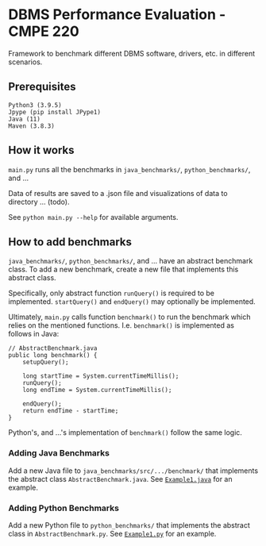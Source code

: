 # DBMS Performance Evaluation - CMPE 220

Framework to benchmark different DBMS software, drivers, etc. in different scenarios.

## Prerequisites

```
Python3 (3.9.5)
Jpype (pip install JPype1)
Java (11)
Maven (3.8.3)
```

## How it works

`main.py` runs all the benchmarks in `java_benchmarks/`, `python_benchmarks/`, and ...

Data of results are saved to a .json file and visualizations of data to directory ... (todo).

See `python main.py --help` for available arguments.

## How to add benchmarks

`java_benchmarks/`, `python_benchmarks/`, and ... have an abstract benchmark class. To add a new benchmark, create a new file that implements this abstract class.

Specifically, only abstract function `runQuery()` is required to be implemented. `startQuery()` and `endQuery()` may optionally be implemented.

Ultimately, `main.py` calls function `benchmark()` to run the benchmark which relies on the mentioned functions. I.e. `benchmark()` is implemented as follows in Java:

```
// AbstractBenchmark.java
public long benchmark() {
    setupQuery();

    long startTime = System.currentTimeMillis();
    runQuery();
    long endTime = System.currentTimeMillis();

    endQuery();
    return endTime - startTime;
}
```

Python's, and ...'s implementation of `benchmark()` follow the same logic.

### Adding Java Benchmarks

Add a new Java file to `java_benchmarks/src/.../benchmark/` that implements the abstract class `AbstractBenchmark.java`. See [`Example1.java`](java_benchmarks/src/main/java/com/cmpe220/benchmark/Example1.java) for an example.

### Adding Python Benchmarks

Add a new Python file to `python_benchmarks/` that implements the abstract class in `AbstractBenchmark.py`. See [`Example1.py`](python_benchmarks/Example1.py) for an example.


